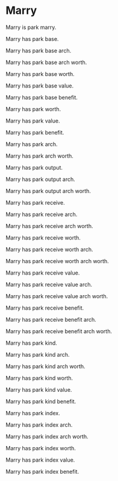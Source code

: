 # Marry

Marry is park marry.

Marry has park base.

Marry has park base arch.

Marry has park base arch worth.

Marry has park base worth.

Marry has park base value.

Marry has park base benefit.

Marry has park worth.

Marry has park value.

Marry has park benefit.

Marry has park arch.

Marry has park arch worth.

Marry has park output.

Marry has park output arch.

Marry has park output arch worth.

Marry has park receive.

Marry has park receive arch.

Marry has park receive arch worth.

Marry has park receive worth.

Marry has park receive worth arch.

Marry has park receive worth arch worth.

Marry has park receive value.

Marry has park receive value arch.

Marry has park receive value arch worth.

Marry has park receive benefit.

Marry has park receive benefit arch.

Marry has park receive benefit arch worth.

Marry has park kind.

Marry has park kind arch.

Marry has park kind arch worth.

Marry has park kind worth.

Marry has park kind value.

Marry has park kind benefit.

Marry has park index.

Marry has park index arch.

Marry has park index arch worth.

Marry has park index worth.

Marry has park index value.

Marry has park index benefit.